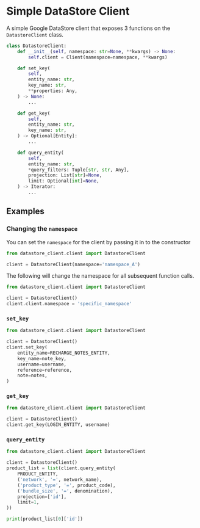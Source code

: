 # Simple DataStore Client

A simple Google DataStore client that exposes 3 functions on the `DatastoreClient` class.

```python
class DatastoreClient:
    def __init__(self, namespace: str=None, **kwargs) -> None:
        self.client = Client(namespace=namespace, **kwargs)

    def set_key(
        self,
        entity_name: str,
        key_name: str,
        **properties: Any,
    ) -> None:
        ...

    def get_key(
        self,
        entity_name: str,
        key_name: str,
    ) -> Optional[Entity]:
        ...

    def query_entity(
        self,
        entity_name: str,
        *query_filters: Tuple[str, str, Any],
        projection: List[str]=None,
        limit: Optional[int]=None,
    ) -> Iterator:
        ...
```

## Examples

### Changing the `namespace`
You can set the `namespace` for the client by passing it in to the constructor
```python
from datastore_client.client import DatastoreClient

client = DatastoreClient(namespace='namespace_A')
```

The following will change the namespace for all subsequent function calls.

```python
from datastore_client.client import DatastoreClient

client = DatastoreClient()
client.client.namespace = 'specific_namespace'
```

### `set_key`

```python
from datastore_client.client import DatastoreClient

client = DatastoreClient()
client.set_key(
    entity_name=RECHARGE_NOTES_ENTITY, 
    key_name=note_key, 
    username=username, 
    reference=reference, 
    note=notes,
)
```

### `get_key`

```python
from datastore_client.client import DatastoreClient

client = DatastoreClient()
client.get_key(LOGIN_ENTITY, username)
```

### `query_entity`

```python
from datastore_client.client import DatastoreClient

client = DatastoreClient()
product_list = list(client.query_entity(
    PRODUCT_ENTITY,
    ('network', '=', network_name),
    ('product_type', '=', product_code),
    ('bundle_size', '=', denomination),
    projection=['id'],
    limit=1,
))

print(product_list[0]['id'])
```
